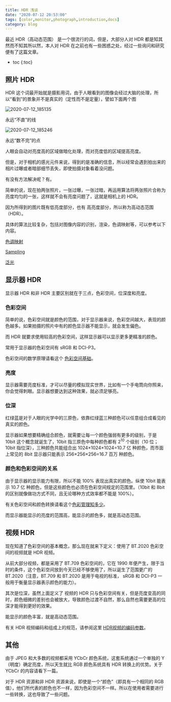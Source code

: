 ```yaml
---
title: HDR 浅谈
date: "2020-07-12 20:53:00"
tags: [color,monitor,photograph,introduction,docs]
category: blog
---
```

最近 HDR（高动态范围） 是一个很流行的词，但是，大部分人对 HDR 都是知其然而不知其所以然，本人对 HDR 在之前也有一些困惑之处，经过一些询问和研究便有了这篇文章。

<!-- more -->

* toc
{:toc}

## 照片 HDR

HDR 这个词最开始就是摄影用词，由于人眼看到的图像会经过大脑的处理，所以“看到”的景象并不是真实的（定性而不是定量），譬如下面两个图

![2020-07-12_185135](https://tva2.sinaimg.cn/large/005ZJ4a1ly1ggoeokjbxcj30qh0fl75s.jpg)

<p class="pic-comment">永远“不直”的线</p>

![2020-07-12_185246](https://tva3.sinaimg.cn/large/005ZJ4a1ly1ggoeqdp9w5j30ke0f7gon.jpg)

<p class="pic-comment">永远“数不完”的点</p>

人眼会自动对亮度高的区域做暗化处理，而对亮度低的区域提高亮度。

但是，对于相机的感光元件来说，得到的是准确的信息，所以经常会遇到拍出来的相片过曝或者暗部细节丢失，即使拍摄对象看着没问题。

有没有方法解决呢？有。

简单的说，现在拍两张照片，一张过曝，一张过暗，再运用算法将两张照片合称为亮度均匀的一张，这样就不会有亮度问题了，这就是相机上的 HDR。

因为所得到的图片既有低亮度部分，也有 高亮度部分，所以称为高动态范围（HDR）。

具体的算法比较复杂，包括对图像内容的识别，渲染，色调映射等，可以参考以下内容。

[色调映射](https://zh.wikipedia.org/wiki/%E8%89%B2%E8%B0%83%E6%98%A0%E5%B0%84)

[Sampling](http://rastergrid.com/blog/2010/09/efficient-gaussian-blur-with-linear-sampling/)

[泛光](https://learnopengl-cn.readthedocs.io/zh/latest/05%20Advanced%20Lighting/07%20Bloom/)

## 显示器 HDR

显示器 HDR 和非 HDR 主要区别就在于三点，色彩空间，位深度和亮度。

### 色彩空间

简单的说，色彩空间就是颜色的范围，对于显示器来说，色彩空间越大，表现的颜色越多。如果拍摄的照片中有的颜色显示器不能显示，就会发生偏色。

而 HDR 就要求使用较高的色彩空间，这样显示器可以显示更多更精准的颜色。

常用于显示器的色彩空间有 sRGB 和 DCI-P3。

色彩空间的数学原理请看这个 [色彩空间基础](https://zhuanlan.zhihu.com/p/24214731)。

### 亮度

显示器需要亮度标准，才可以尽量的模拟现实世界，比如有一个手电筒向你照来，你会觉得刺眼。显示器想要达到这种效果，就必须足够亮。

### 位深

红绿蓝是对于人眼的光学中的三原色，依靠红绿蓝三种颜色可以任意组合成看见的真实的颜色。

显示器如果想要精确组合颜色，就需要让每一个颜色强弱有更多的级别，于是 10bit 这个概念就诞生了，10bit 指三原色中每种颜色都有 2<sup>10</sup> 个级别（10 位；10bit 指位深），三种颜色共能组合出 1024×1024×1024=10.7 亿 种颜色，而市面上常见的 8bit 显示器只能表示 256×256×256=16.7 百万 种颜色。

### 颜色和色彩空间的关系

由于显示器的显示能力有限，所以不能 100% 表现出真实的颜色。纵使 10bit 能表示 10.7 亿 种颜色，但是这些颜色也必须在色彩空间规定的范围里。（10bit 和 8bit 的区别就像做功方式不同，且无论哪种方式效率都不能是 100%）。

有关色彩空间和颜色转换请看这个[色彩管理知多少](https://www.bgteach.com/article/291)。

而显示器能显示的亮度的范围高，能显示的颜色多，就是高动态范围。

## 视频 HDR

现在知道了色彩空间的基本概念，那么现在就来下定义：使用了 BT.2020 色彩空间的视频就是 HDR 视频。

从前大部分视频，都是采用了 BT.709 色彩空间的，它在 1990 年便产生，限于当时的条件，这个色彩空间放到今天已经不够使用了，所以诞生了范围更广的 BT.2020（注意，BT.709 和 BT.2020 是用于电视的标准， sRGB 和 DCI-P3 一般用于衡量显示器表示颜色的能力）。

其次是位深，虽然上面定义了 视频的 HDR 只与色彩空间有关，但是亮度变高的同时，颜色细微的差别也会被放大，导致颜色过渡不自然，那么自然也需要更高的位深才能得到更好的效果。

能显示的颜色丰富，就是高动态范围。

有关 HDR 视频编码和组成上的规范，请参阅这里 [HDR视频的编码参数](https://blog.csdn.net/qq26983255/article/details/105395574)。

## 其他

由于 JPEG 和大多数的视频都采用 YCbCr 颜色系统，这套系统通过一个单独的 Y（明度）确定亮度，所以天生就比 RGB 颜色系统具有 HDR 转换上的优势。关于 YCbCr 的内容请看下一篇。

对于 HDR 资源和非 HDR 资源来说，即使是一个“颜色”（即具有一个相同的 RGB 值），他们所代表的颜色也不一样，因为色彩空间不一样。所以在使用者需要进行一些转换，这也导致了一些问题。